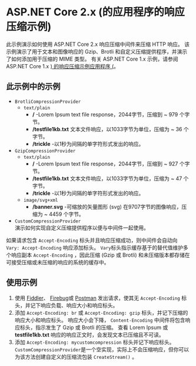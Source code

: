 # <a name="response-compression-sample-application-aspnet-core-2x"></a>ASP.NET Core 2.x (的应用程序的响应压缩示例) 

此示例演示如何使用 ASP.NET Core 2.x 响应压缩中间件来压缩 HTTP 响应。 该示例演示了用于文本和图像响应的 Gzip、Brotli 和自定义压缩提供程序，并演示了如何添加用于压缩的 MIME 类型。 有关 ASP.NET Core 1.x 示例，请参阅 ASP.NET Core 1.x [) 的响应压缩示例应用程序 (](https://github.com/dotnet/AspNetCore.Docs/tree/main/aspnetcore/performance/response-compression/samples/1.x)。

## <a name="examples-in-this-sample"></a>此示例中的示例

* `BrotliCompressionProvider`
  * `text/plain`
    * **/** -Lorem Ipsum text file response，2044字节，压缩到 ~ 979 个字节。
    * **/testfile1kb.txt** 文本文件响应，以1033字节为单位，压缩为 ~ 36 个字节。
    * **/trickle** -以1秒为间隔的单字符形式发出的响应。
* `GzipCompressionProvider`
  * `text/plain`
    * **/** -Lorem Ipsum text file response，2044字节，压缩到 ~ 927 个字节。
    * **/testfile1kb.txt** 文本文件响应，以1033字节为单位，压缩为 ~ 47 个字节。
    * **/trickle** -以1秒为间隔的单字符形式发出的响应。
  * `image/svg+xml`
    * **/banner.svg** -可缩放的矢量图形 (svg) 在9707字节的图像响应，压缩为 ~ 4459 个字节。
* `CustomCompressionProvider`<br>演示如何实现自定义压缩提供程序以便与中间件一起使用。

如果请求包含 `Accept-Encoding` 标头并且响应压缩成功，则中间件会自动向 `Vary: Accept-Encoding` 响应添加标头。 `Vary`标头指示缓存基于的替代值维护多个响应副本 `Accept-Encoding` ，因此压缩 (Gzip 或 Brotli) 和未压缩版本都存储在可接受压缩或未压缩的响应的系统的缓存中。

## <a name="use-the-sample"></a>使用示例

1. 使用 [Fiddler](https://www.telerik.com/fiddler)、 [Firebug](https://getfirebug.com/)或 [Postman](https://www.getpostman.com/) 发出请求，使其无 `Accept-Encoding` 标头，并记下响应负载、响应大小和响应标头。
1. 添加 `Accept-Encoding: br` 或 `Accept-Encoding: gzip` 标头，并记下压缩的响应大小和响应标头。 响应大小会下降， `Content-Encoding` 中间件将包含响应标头，指示发生了 Gzip 或 Brotli 的压缩。 查看 Lorem Ipsum 或 **testfile1kb.txt** 响应的响应正文时，会发现文本已压缩且不可读。
1. 添加 `Accept-Encoding: mycustomcompression` 标头并记下响应标头。 `CustomCompressionProvider`是一个空实现，实际上不会压缩响应，但你可以为该方法创建自定义的压缩流包装 `CreateStream()` 。
